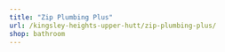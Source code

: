```yaml
---
title: "Zip Plumbing Plus"
url: /kingsley-heights-upper-hutt/zip-plumbing-plus/
shop: bathroom
---
```

